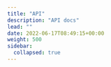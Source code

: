 ```yaml
---
title: "API"
description: "API docs"
lead: ""
date: 2022-06-17T08:49:15+00:00
weight: 500
sidebar:
  collapsed: true
---
```

